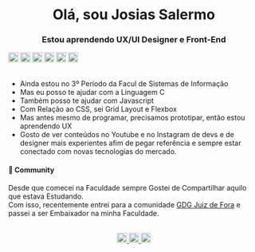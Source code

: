 
<h1 align = "center"> Olá, sou Josias Salermo </h1>
<h3 align = "center"> Estou aprendendo UX/UI Designer e Front-End </h3>



<div>
    <span>
        <img src="https://devicons.github.io/devicon/devicon.git/icons/c/c-original.svg" 
        alt="c" width="20" height="20"/>
    </span>
     <span>
        <img src="https://devicons.github.io/devicon/devicon.git/icons/html5/html5-original-wordmark.svg"
        alt="html5" width="20" height="20"/>
    </span>
    <span>
        <img src="https://devicons.github.io/devicon/devicon.git/icons/css3/css3-original-wordmark.svg" 
        alt="css3" width="20" height="20"/>
    </span>
    <span>
        <img src="https://devicons.github.io/devicon/devicon.git/icons/javascript/javascript-original.svg"
        alt="javascript" width="20" height="20"/>
    </span>
     <span>
        <img src="https://www.vectorlogo.zone/logos/git-scm/git-scm-icon.svg" 
        alt="git" width="20" height="20"/>
    </span>
    <span>
        <img src="https://www.vectorlogo.zone/logos/figma/figma-icon.svg" 
        alt="figma" width="20" height="20"/>
    </span>
</div>

<br>

 <ul>
    <li>Ainda estou no 3º Período da Facul de Sistemas de Informação</li>
    <li>Mas eu posso te ajudar com a Linguagem C</li>
    <li>Também posso te ajudar com Javascript</li>
    <li>Com Relação ao CSS, sei Grid Layout e Flexbox</li>
    <li>Mas antes mesmo de programar, precisamos prototipar, então estou aprendendo UX</li>
    <li>Gosto de ver conteúdos no Youtube e no Instagram de devs e de designer mais experientes afim de pegar referência e sempre estar conectado com novas tecnologias do mercado.</li>
 </ul>

<h4> 🚀 Community </h4>

   
Desde que comecei na Faculdade sempre Gostei de  Compartilhar aquilo que estava Estudando.  
Com isso, recentemente entrei para a comunidade <a href="https://gdgjf.github.io/">GDG Juiz de Fora</a> e passei a ser Embaixador na minha Faculdade.



  
<br>

<div align="center">
    <span>
        <a href="https://www.linkedin.com/in/josias-salermo/" target="_blank">
            <img src="https://cdn.jsdelivr.net/npm/simple-icons@3.0.1/icons/linkedin.svg" width=20>            
        </a>
    </span>
    <span>
        <a href="https://instagram.com/josias.salermo" target="_blank">
            <img src="https://cdn.jsdelivr.net/npm/simple-icons@3.0.1/icons/instagram.svg" width=20>
        </a>
    </span>
    <span>
        <a href="https://www.behance.net/josias_salermo" target="_blank">
            <img src="https://cdn.jsdelivr.net/npm/simple-icons@3.0.1/icons/behance.svg" width=20>
        </a>
    </span>
    <span></span>
    <span></span>
    <span></span>
    <span></span>
</div>

